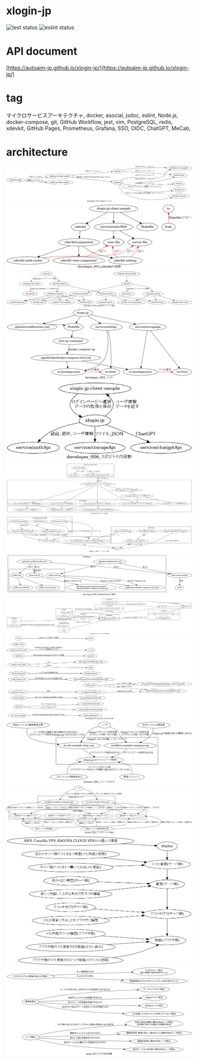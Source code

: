 # xlogin-jp

![test status](https://github.com/autoaim-jp/xlogin-jp/actions/workflows/test.yml/badge.svg)
![eslint status](https://github.com/autoaim-jp/xlogin-jp/actions/workflows/eslint.yml/badge.svg)


# API document
[https://autoaim-jp.github.io/xlogin-jp/](https://autoaim-jp.github.io/xlogin-jp/)


# tag
マイクロサービスアーキテクチャ, docker, asocial,
jsdoc, eslint, Node.js, docker-compose, git, GitHub Workflow, jest,
vim, PostgreSQL, redis, xdevkit, GitHub Pages,
Prometheus, Grafana, SSO, OIDC, ChatGPT, MeCab,


# architecture
![architecture img](./doc/architecture/v2/result/developer/001_xloginメンテナ1.png)
![architecture img](./doc/architecture/v2/result/developer/003_xdevkitの参照.png)
![architecture img](./doc/architecture/v2/result/developer/004_xdevkitのバージョン管理.png)
![architecture img](./doc/architecture/v2/result/developer/005_テスト.png)
![architecture img](./doc/architecture/v2/result/developer/006_リポジトリの役割.png)
![architecture img](./doc/architecture/v2/result/developer/007_サービスの役割.png)
![architecture img](./doc/architecture/v2/result/developer/008_パーミッション参照.png)
![architecture img](./doc/architecture/v2/result/developer/009_GitHubActionsの動作.png)
![architecture img](./doc/architecture/v2/result/developer/010_サービス同士の依存関係.png)
![architecture img](./doc/architecture/v2/result/developer/011_xdevkit-starterの処理.png)
![architecture img](./doc/architecture/v2/result/listener/001_ステークホルダ.png)
![architecture img](./doc/architecture/v2/result/listener/002_クラウドサービスの場合.png)
![architecture img](./doc/architecture/v2/result/developer/002_プログラミング学習者.png)
![architecture img](./doc/architecture/v2/result/graph/001_グラフの全体像.png)


